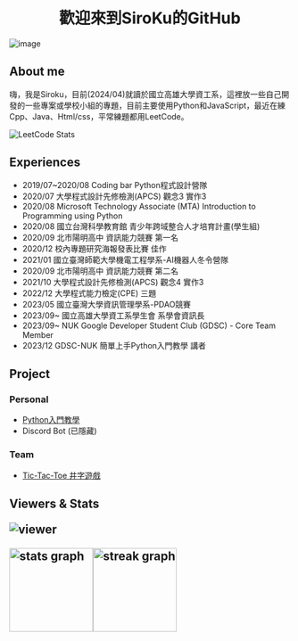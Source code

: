 <h1 align="center">歡迎來到SiroKu的GitHub</h1>

![image](https://i.imgur.com/2gn5EI8.jpg)

<h2 align="left">About me</h3>
<p align="left">嗨，我是Siroku，目前(2024/04)就讀於國立高雄大學資工系，這裡放一些自己開發的一些專案或學校小組的專題，目前主要使用Python和JavaScript，最近在練Cpp、Java、Html/css，平常練題都用LeetCode。</h3>

<!-- https://leetcode.card.workers.dev/ -->
![LeetCode Stats](https://leetcode.card.workers.dev/Siroku?theme=dark&font=patrick_hand&extension=activity)

###

<h2 align="left">Experiences</h2>
    <ul>
        <li>2019/07~2020/08 Coding bar Python程式設計營隊
        <li>2020/07 大學程式設計先修檢測(APCS) 觀念3 實作3
        <li>2020/08 Microsoft Technology Associate (MTA) Introduction to Programming using Python
        <li>2020/08 國立台灣科學教育館 青少年跨域整合人才培育計畫(學生組)
        <li>2020/09 北市陽明高中 資訊能力競賽 第一名
        <li>2020/12 校內專題研究海報發表比賽 佳作
        <li>2021/01 國立臺灣師範大學機電工程學系-AI機器人冬令營隊
        <li>2020/09 北市陽明高中 資訊能力競賽 第二名
        <li>2021/10 大學程式設計先修檢測(APCS) 觀念4 實作3
        <li>2022/12 大學程式能力檢定(CPE) 三題
        <li>2023/05 國立臺灣大學資訊管理學系-PDAO競賽
        <li>2023/09~ 國立高雄大學資工系學生會 系學會資訊長
        <li>2023/09~ NUK Google Developer Student Club (GDSC) - Core Team Member
        <li>2023/12 GDSC-NUK 簡單上手Python入門教學 講者
    </ul>

###
<h2 align="left">Project</h3>
<h3 align="left">Personal</h3>
    <ul>
        <li><a href="https://hackmd.io/L64LmTC0TO245Bnq5z4brQ">Python入門教學</a>
        <li>Discord Bot (已隱藏)</li>
    </ul>
<h3 align="left">Team</h3>
    <ul>
        <li><a href="https://github.com/penguin72487/Tic-Tac-Toe">Tic-Tac-Toe 井字遊戲</a></li>
    </ul>

###

<h2 align="left">Viewers & Stats</p>

![viewer](https://count.getloli.com/get/@Siroku1006?theme=rule34)

<div style="display: flex; justify-content: left;">
  <img src="https://github-readme-stats.vercel.app/api?username=SiroKu1006&hide_title=false&hide_rank=true&show_icons=true&include_all_commits=true&count_private=true&disable_animations=false&theme=tokyonight&locale=en&hide_border=true&order=1" height="150" alt="stats graph"  />
  <img src="https://streak-stats.demolab.com?user=SiroKu1006&locale=en&mode=daily&theme=dracula&hide_border=false&border_radius=5&order=3" height="150" alt="streak graph"  />
</div>

###